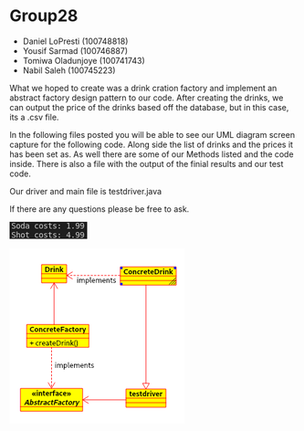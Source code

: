 # Group28
* Daniel LoPresti (100748818)
* Yousif Sarmad (100746887)
* Tomiwa Oladunjoye (100741743)
* Nabil Saleh (100745223)

What we hoped to create was a drink cration factory and implement an abstract factory design pattern to our code. After creating the drinks, we can output the price of the drinks based off the database, but in this case, its a .csv file.

In the following files posted you will be able to see our UML diagram screen capture for the following code. Along side the list of drinks and the prices it has been set as.
As well there are some of our Methods listed and the code inside. There is also a file with the output of the finial results and our test code. 

Our driver and main file is testdriver.java



If there are any questions please be free to ask. 


![alt text](https://github.com/icekoda/SD-Assignment1/blob/main/results.png?raw=true)


![alt text](https://github.com/icekoda/SD-Assignment1/blob/main/UML.png?raw=true)



